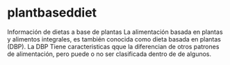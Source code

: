 # plantbaseddiet
Información de dietas a base de plantas
La alimentación basada en plantas y alimentos integrales, es también conocida como dieta basada en plantas (DBP).
La DBP Tiene caracteristicas qque la diferencian de otros patrones de alimentación, pero puede o no ser clasificada dentro de de algunos.

